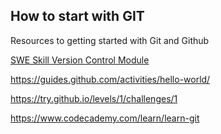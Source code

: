 ## How to start with GIT

Resources to getting started with Git and Github

[SWE Skill Version Control Module](https://github.com/sweskills/SweskillsModules/tree/514dc6dce8fa28f8409915c051984022ca7a6549/Team%20Collaboration%20and%20Version%20Control)

https://guides.github.com/activities/hello-world/

https://try.github.io/levels/1/challenges/1

https://www.codecademy.com/learn/learn-git
